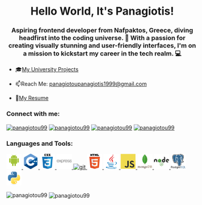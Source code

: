 <h1 align="center">Hello World, It's Panagiotis!</h1>
<h3 align="center">Aspiring frontend developer from Nafpaktos, Greece, diving headfirst into the coding universe. 🚀 With a passion for creating visually stunning and user-friendly interfaces, I'm on a mission to kickstart my career in the tech realm. 💻</h3>

- 🎓[My University Projects](https://github.com/panagiotou99?tab=repositories](https://github.com/panagiotou99?tab=repositories))

- 📫Reach Me: panagiotoupanagiotis1999@gmail.com

- 📝[My Resume](https://drive.google.com/file/d/1lEsx8O0FDSTGRAF7tO_DhJuTCeRcw23c/view?usp=sharing](https://drive.google.com/file/d/1lEsx8O0FDSTGRAF7tO_DhJuTCeRcw23c/view?usp=sharing)uu)

<h3 align="left">Connect with me:</h3>
<p align="left">
<a href="https://twitter.com/panagiotou99" target="blank"><img align="center" src="https://raw.githubusercontent.com/rahuldkjain/github-profile-readme-generator/master/src/images/icons/Social/twitter.svg" alt="panagiotou99" height="30" width="40" /></a>
<a href="https://linkedin.com/in/panagiotou99" target="blank"><img align="center" src="https://raw.githubusercontent.com/rahuldkjain/github-profile-readme-generator/master/src/images/icons/Social/linked-in-alt.svg" alt="panagiotou99" height="30" width="40" /></a>
<a href="https://stackoverflow.com/users/panagiotou99" target="blank"><img align="center" src="https://raw.githubusercontent.com/rahuldkjain/github-profile-readme-generator/master/src/images/icons/Social/stack-overflow.svg" alt="panagiotou99" height="30" width="40" /></a>
<a href="https://fb.com/panagiotou99" target="blank"><img align="center" src="https://raw.githubusercontent.com/rahuldkjain/github-profile-readme-generator/master/src/images/icons/Social/facebook.svg" alt="panagiotou99" height="30" width="40" /></a>
</p>

<h3 align="left">Languages and Tools:</h3>
<p align="left"> <a href="https://developer.android.com" target="_blank" rel="noreferrer"> <img src="https://raw.githubusercontent.com/devicons/devicon/master/icons/android/android-original-wordmark.svg" alt="android" width="40" height="40"/> </a> <a href="https://www.w3schools.com/cpp/" target="_blank" rel="noreferrer"> <img src="https://raw.githubusercontent.com/devicons/devicon/master/icons/cplusplus/cplusplus-original.svg" alt="cplusplus" width="40" height="40"/> </a> <a href="https://www.w3schools.com/css/" target="_blank" rel="noreferrer"> <img src="https://raw.githubusercontent.com/devicons/devicon/master/icons/css3/css3-original-wordmark.svg" alt="css3" width="40" height="40"/> </a> <a href="https://expressjs.com" target="_blank" rel="noreferrer"> <img src="https://raw.githubusercontent.com/devicons/devicon/master/icons/express/express-original-wordmark.svg" alt="express" width="40" height="40"/> </a> <a href="https://git-scm.com/" target="_blank" rel="noreferrer"> <img src="https://www.vectorlogo.zone/logos/git-scm/git-scm-icon.svg" alt="git" width="40" height="40"/> </a> <a href="https://www.w3.org/html/" target="_blank" rel="noreferrer"> <img src="https://raw.githubusercontent.com/devicons/devicon/master/icons/html5/html5-original-wordmark.svg" alt="html5" width="40" height="40"/> </a> <a href="https://www.java.com" target="_blank" rel="noreferrer"> <img src="https://raw.githubusercontent.com/devicons/devicon/master/icons/java/java-original.svg" alt="java" width="40" height="40"/> </a> <a href="https://developer.mozilla.org/en-US/docs/Web/JavaScript" target="_blank" rel="noreferrer"> <img src="https://raw.githubusercontent.com/devicons/devicon/master/icons/javascript/javascript-original.svg" alt="javascript" width="40" height="40"/> </a> <a href="https://www.mongodb.com/" target="_blank" rel="noreferrer"> <img src="https://raw.githubusercontent.com/devicons/devicon/master/icons/mongodb/mongodb-original-wordmark.svg" alt="mongodb" width="40" height="40"/> </a> <a href="https://nodejs.org" target="_blank" rel="noreferrer"> <img src="https://raw.githubusercontent.com/devicons/devicon/master/icons/nodejs/nodejs-original-wordmark.svg" alt="nodejs" width="40" height="40"/> </a> <a href="https://www.postgresql.org" target="_blank" rel="noreferrer"> <img src="https://raw.githubusercontent.com/devicons/devicon/master/icons/postgresql/postgresql-original-wordmark.svg" alt="postgresql" width="40" height="40"/> </a> <a href="https://www.python.org" target="_blank" rel="noreferrer"> <img src="https://raw.githubusercontent.com/devicons/devicon/master/icons/python/python-original.svg" alt="python" width="40" height="40"/> </a> </p>

<p><img align="left" src="https://github-readme-stats.vercel.app/api/top-langs?username=panagiotou99&show_icons=true&locale=en&layout=compact" alt="panagiotou99" /></p>

<p>&nbsp;<img align="center" src="https://github-readme-stats.vercel.app/api?username=panagiotou99&show_icons=true&locale=en" alt="panagiotou99" /></p>
